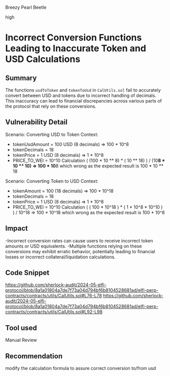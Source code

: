 Breezy Pearl Beetle

high

# Incorrect Conversion Functions Leading to Inaccurate Token and USD Calculations

## Summary
The functions `usdToToken` and `tokenToUsd` in `CalUtils.sol` fail to accurately convert between USD and tokens due to incorrect handling of decimals. This inaccuracy can lead to financial discrepancies across various parts of the protocol that rely on these conversions.

## Vulnerability Detail
Scenario: Converting USD to Token
Context:
- tokenUsdAmount = 100 USD (8 decimals) => 100 * 10^8
- tokenDecimals = 18
- tokenPrice = 1 USD (8 decimals) => 1 * 10^8
- PRICE_TO_WEI = 10^10
Calculation
 ( (100 * 10 ** 8) * ( 10 ** 18) ) / (10**8 * 10 ** 10) => 100 * 10**8 
which wrong as the expected result is 100 * 10 ** 18

Scenario: Converting Token to USD
Context:
- tokenAmount = 100 (18 decimals) => 100 * 10^18
- tokenDecimals = 18
- tokenPrice = 1 USD (8 decimals) => 1 * 10^8
- PRICE_TO_WEI = 10^10
Calculation
 ( ( 100 * 10^18 ) * ( 1 * 10^8 * 10^10 ) ) /  10^18 => 100 * 10^18
which wrong as the expected result is 100 * 10^8

## Impact
-Incorrect conversion rates can cause users to receive incorrect token amounts or USD equivalents.
-Multiple functions relying on these conversions may exhibit erratic behavior, potentially leading to financial losses or incorrect collateral/liquidation calculations.

## Code Snippet
https://github.com/sherlock-audit/2024-05-elfi-protocol/blob/8a1a01804a7de7f73a04d794bf6b8104528681ad/elfi-perp-contracts/contracts/utils/CalUtils.sol#L76-L78
https://github.com/sherlock-audit/2024-05-elfi-protocol/blob/8a1a01804a7de7f73a04d794bf6b8104528681ad/elfi-perp-contracts/contracts/utils/CalUtils.sol#L92-L98

## Tool used

Manual Review

## Recommendation
modify the calculation formula to assure correct conversion to/from usd

